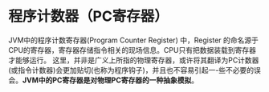 # 程序计数器（PC寄存器）

JVM中的程序计数寄存器(Program Counter Register) 中，Register 的命名源于CPU的寄存器，寄存器存储指令相关的现场信息。CPU只有把数据装载到寄存器才能够运行。
这里，并非是广义上所指的物理寄存器，或许将其翻译为PC计数器(或指令计数器)会更加贴切(也称为程序钩子)，并且也不容易引起一-些不必要的误会。**JVM中的PC寄存器是对物理PC寄存器的一种抽象模拟**。